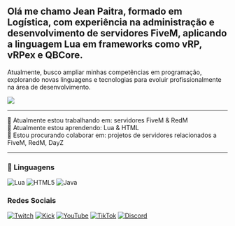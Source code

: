 ## Olá me chamo Jean Paitra, formado em Logística, com experiência na administração e desenvolvimento de servidores FiveM, aplicando a linguagem Lua em frameworks como vRP, vRPex e QBCore.
Atualmente, busco ampliar minhas competências em programação, explorando novas linguagens e tecnologias para evoluir profissionalmente na área de desenvolvimento.

<picture>
  <source
    srcset="https://github-readme-stats.vercel.app/api?username=Jeanpaitra&show_icons=true&theme=dark"
    media="(prefers-color-scheme: dark)"
  />
  <source
    srcset="https://github-readme-stats.vercel.app/api?username=Jeanpaitra&show_icons=true"
    media="(prefers-color-scheme: light), (prefers-color-scheme: no-preference)"
  />
  <img src="https://github-readme-stats.vercel.app/api?username=Jeanpaitra&show_icons=true" />
</picture>

---

🔭 Atualmente estou trabalhando em: servidores FiveM & RedM  
🌱 Atualmente estou aprendendo: Lua & HTML  
👯 Estou procurando colaborar em: projetos de servidores relacionados a FiveM, RedM, DayZ  

---

### 🚀 Linguagens

![Lua](https://img.shields.io/badge/Lua-2C2D72?style=for-the-badge&logo=lua&logoColor=white)
![HTML5](https://img.shields.io/badge/HTML5-E34F26?style=for-the-badge&logo=html5&logoColor=white)
![Java](https://img.shields.io/badge/Java-007396?style=for-the-badge&logo=openjdk&logoColor=white)

###  Redes Sociais

[![Twitch](https://img.shields.io/badge/Twitch-9146FF?style=for-the-badge&logo=twitch&logoColor=white)](https://twitch.tv/com/jhpgames)
[![Kick](https://img.shields.io/badge/Kick-000000?style=for-the-badge&logo=kick&logoColor=white)](https://kick.com/jhpgames)
[![YouTube](https://img.shields.io/badge/YouTube-FF0000?style=for-the-badge&logo=youtube&logoColor=white)](https://www.youtube.com/@Jhpgames)
[![TikTok](https://img.shields.io/badge/TikTok-000000?style=for-the-badge&logo=tiktok&logoColor=white)](https://www.tiktok.com/@jhpgames)
[![Discord](https://img.shields.io/badge/Discord-5865F2?style=for-the-badge&logo=discord&logoColor=white)](https://discord.gg/D8ZZNfV)


